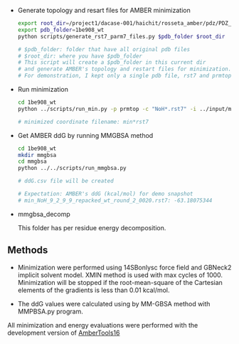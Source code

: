 - Generate topology and resart files for AMBER minimization

    ```bash
    export root_dir=/project1/dacase-001/haichit/rosseta_amber/pdz/PDZ_ddG/results/refine/
    export pdb_folder=1be908_wt
    python scripts/generate_rst7_parm7_files.py $pdb_folder $root_dir

    # $pdb_folder: folder that have all original pdb files
    # $root_dir: where you have $pdb_folder 
    # This script will create a $pdb_folder in this current dir
    # and generate AMBER's topology and restart files for minimization.
    # For demonstration, I kept only a single pdb file, rst7 and prmtop in ./1be908_wt folder
    ```

- Run minimization
    
    ```bash
    cd 1be908_wt
    python ../scripts/run_min.py -p prmtop -c "NoH*.rst7" -i ../input/min.in

    # minimized coordinate filename: min*rst7
    ```

- Get AMBER ddG by running MMGBSA method
   
    ```bash
    cd 1be908_wt
    mkdir mmgbsa
    cd mmgbsa
    python ../../scripts/run_mmgbsa.py

    # ddG.csv file will be created

    # Expectation: AMBER's ddG (kcal/mol) for demo snapshot
    # min_NoH_9_2_9_9_repacked_wt_round_2_0020.rst7: -63.18075344
    ```
- mmgbsa_decomp
 
    This folder has per residue energy decomposition.

Methods
-------
- Minimization were performed using 14SBonlysc force field and GBNeck2 implicit solvent model.
XMIN method is used with max cycles of 1000. Minimization will be stopped if the root-mean-square
of the Cartesian elements of the gradients is less than 0.01 kcal/mol.

- The ddG values were calculated using by MM-GBSA method with MMPBSA.py program.

All minimization and energy evaluations were performed with the development version of [AmberTools16](
http://ambermd.org/AmberTools16-get.html)
